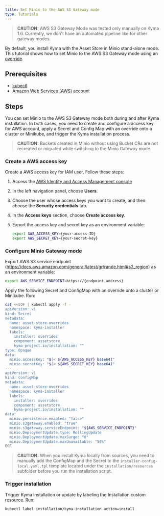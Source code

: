 ```yaml
---
title: Set Minio to the AWS S3 Gateway mode
type: Tutorials
---
```


>**CAUTION:** AWS S3 Gateway Mode was tested only manually on Kyma 1.6. Currently, we don't have an automated pipeline like for other gateway modes.

By default, you install Kyma with the Asset Store in Minio stand-alone mode. This tutorial shows how to set Minio to the AWS S3 Gateway mode using an [override](/root/kyma/#configuration-helm-overrides-for-kyma-installation).

## Prerequisites

- [kubectl](https://kubernetes.io/docs/tasks/tools/install-kubectl/)
- [Amazon Web Services (AWS)](https://aws.amazon.com) account

## Steps

You can set Minio to the AWS S3 Gateway mode both during and after Kyma installation. In both cases, you need to create and configure a access key for AWS account, apply a Secret and Config Map with an override onto a cluster or Minikube, and trigger the Kyma installation process. 

>**CAUTION:** Buckets created in Minio without using Bucket CRs are not recreated or migrated while switching to the Minio Gateway mode.

### Create a AWS access key

Create a AWS access key for IAM user. Follow these steps:

1. Access the [AWS Identity and Access Management console](https://console.aws.amazon.com/iam/)
2. In the left navigation panel, choose **Users**.
3. Choose the user whose access keys you want to create, and then choose the **Security credentials** tab.
4. In the **Access keys** section, choose **Create access key**.
5. Export the access key and secret key as an environment variable:

    ```bash
    export AWS_ACCESS_KEY={your-access-ID}
    export AWS_SECRET_KEY={your-secret-key}
    ```

### Configure Minio Gateway mode

Export AWS S3 service endpoint (https://docs.aws.amazon.com/general/latest/gr/rande.html#s3_region) as an environment variable:

```bash
export AWS_SERVICE_ENDPOINT=https://{endpoint-address}
```

Apply the following Secret and ConfigMap with an override onto a cluster or Minikube. Run:

```bash
cat <<EOF | kubectl apply -f -
apiVersion: v1
kind: Secret
metadata:
  name: asset-store-overrides
  namespace: kyma-installer
  labels:
    installer: overrides
    component: assetstore
    kyma-project.io/installation: ""
type: Opaque
data:
  minio.accessKey: "$(< ${AWS_ACCESS_KEY} base64)"
  minio.secretKey: "$(< ${AWS_SECRET_KEY} base64)"
---
apiVersion: v1
kind: ConfigMap
metadata:
  name: asset-store-overrides
  namespace: kyma-installer
  labels:
    installer: overrides
    component: assetstore
    kyma-project.io/installation: ""
data:
  minio.persistence.enabled: "false"
  minio.s3gateway.enabled: "true"
  minio.s3gateway.serviceEndpoint: "${AWS_SERVICE_ENDPOINT}"
  minio.DeploymentUpdate.type: RollingUpdate
  minio.DeploymentUpdate.maxSurge: "0"
  minio.DeploymentUpdate.maxUnavailable: "50%"
EOF
```
>**CAUTION:** When you install Kyma locally from sources, you need to manually add the ConfigMap and the Secret to the `installer-config-local.yaml.tpl` template located under the `installation/resources` subfolder before you run the installation script.

### Trigger installation

Trigger Kyma installation or update by labeling the Installation custom resource. Run:

```bash
kubectl label installation/kyma-installation action=install
```
